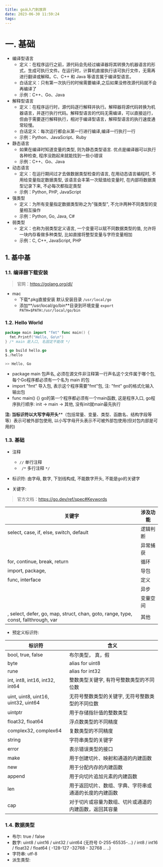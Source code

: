 ```yaml
---
title: go从入门到放弃
date: 2023-06-30 11:59:24
tags:
---
```


# 一. 基础

- 编译型语言
  - 定义：在程序运行之前，源代码会先经过编译器将其转换为机器语言的形式，生成可执行文件。在运行时，计算机直接执行该可执行文件，无需再进行翻译或解释。C、C++ 和 Java 等语言属于编译型语言。
  - 白话定义：只有第一次执行的时候需要编译,之后如果没修改源代码就不会再编译了
  - 示例：C++、Go、Java
- 解释型语言
  - 定义：在程序运行时，源代码逐行解释并执行。解释器将源代码转换为机器语言，并逐行执行代码。解释型语言的代码无需编译，可以直接运行，但由于需要逐行解释执行，相对于编译型语言，解释型语言的执行速度通常较慢。
  - 白话定义：每次运行都会从第一行进行编译,编译一行执行一行
  - 示例：Python、JavaScript、Ruby 
- 静态语言
  - 如果在编译时知道变量的类型, 则为静态类型语言. 优点是编译器可以执行各种检查, 程序没跑起来就能找到一些小错误
  - 示例：C++、Go、Java 
- 动态语言
  - 定义：在运行期间过才去做数据类型检查的语言, 在用动态语言编程时, 不用给变量指定数据类型, 该语言会丰第一次赋值给变量时, 在内部将数据类型记录下来, 不必每次都指定类型
  - 示例：Python, PHP,  JavaScript
- 强类型
  - 定义：为所有变量指定数据类型称之为"强类型", 不允许两种不同类型的变量相互操作
  - 示例：Python, Go, Java, C#
- 弱类型
  - 定义：也称为弱类型定义语言, 一个变量可以赋不同数据类型的值, 允许将一块内存看做多种类型, 比如直接将整型变量与字符变量相加
  - 示例：C, C++, JavaScript, PHP

## 1. 基中基

### 1.1. 编译器下载安装

> 官网：https://golang.org/dl/

- mac
  - 下载*.pkg直接安装 默认安装目录 `/usr/local/go`
  - 添加**/usr/local/go/bin**目录到环境变量 `export PATH=$PATH:/usr/local/go/bin`

### 1.2. Hello World

```go
package main import "fmt" func main() {   
  fmt.Printf("Hello, Go\n") 
} /* main 是入口, 名固定不能改 */

$ go build hello.go 
$./hello 

>> Hello, Go
```

- package main 包声名, 必须在源文件非注释第一行声名这个文件属于哪个包, 每个Go程序都必须有一个名为 main 的包
- import "fmt" 导入包, 表示这个程序需要"fmt"包, 注: "fmt" go的格式化输入输出包
- func main() {} go的第一个程序都必须有一个main函数, 这是程序入口, go程序执行顺序: init -> main -> 其他, 没有init就main最先执行

**注: 当标识符以大写字母开头****（包括常量、变量、类型、函数名、结构字段等等）表示可被外部包使用, 以小写字母开头表示不可被外部包使用(但对包内部是可用的)

### 1.3. 基础

- 注释
  - `//` 单行注释
  - ` /*` 多行注释 `*/`

- 标识符: 由字母, 数字, 下划线构成, 不能数字开头, 不能是go的关键字
- 关键字:

> 官方文档：https://go.dev/ref/spec#Keywords

| 关键字                                                       | 涉及功能 |
| ------------------------------------------------------------ | -------- |
| select, case, if, else, switch, default                      | 逻辑判断 |
|                                                              | 异常捕获 |
| for, continue, break, return                                 | 循环     |
| import, package,                                             | 导包     |
| func, interface                                              | 定义     |
|                                                              | 异步     |
|                                                              | 变量空间 |
| , select, defer, go, map, struct, chan, goto, range, type, const, fallthrough, var | 其他     |

- 预定义标识符:

| 标识符                              | 含义                                                   |
| ----------------------------------- | ------------------------------------------------------ |
| bool, true, false                   | 布尔类型， 真，假                                      |
| byte                                | alias for uint8                                        |
| rune                                | alias for int32                                        |
| int, int8, int16, int32, int64      | 整数类型关键字, 有符号整数类型的不同位数               |
| uint, uint8, uint16, uint32, uint64 | 无符号整数类型的关键字, 无符号整数类型的不同位数       |
| uintptr                             | 用于存储指针值的整数类型                               |
| float32, float64                    | 浮点数类型的不同精度                                   |
| complex32, complex64                | 复数类型的不同精度                                     |
| string                              | 字符串类型的关键字                                     |
| error                               | 表示错误类型的接口                                     |
| make                                | 用于创建切片、映射和通道的内建函数                     |
| new                                 | 用于分配内存的内建函数                                 |
| append                              | 用于向切片追加元素的内建函数                           |
| len                                 | 用于返回切片、数组、字典、字符串或通道的长度的内建函数 |
| cap                                 | 对于切片或容量为数组、切片或通道的内建函数，返回其容量 |

### 1.4. 数据类型

- 布尔: true / false
- 数字: uint8 / uint16 / uint32 / uint64 (无符号 0-255-65535-...) / int8 / int16 / float32 / float64 ( -128-127 -32768 - 32768 .. ..)
- 字符串: utf-8
- 派生类型: 

